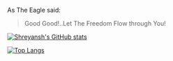 As The Eagle said:
> Good Good!..Let The Freedom Flow through You!

[![Shreyansh's GitHub stats](https://github-readme-stats.vercel.app/api?username=ShreyanshSingh20&theme=dracula&hide=prs,issues)](https://github.com/anuraghazra/github-readme-stats)

[![Top Langs](https://github-readme-stats.vercel.app/api/top-langs/?username=ShreyanshSingh20&theme=dracula)](https://github.com/anuraghazra/github-readme-stats)

